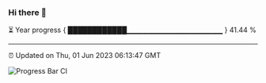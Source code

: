 ### Hi there 👋

⏳ Year progress { ████████████▁▁▁▁▁▁▁▁▁▁▁▁▁▁▁▁▁▁ } 41.44 %

---

⏰ Updated on Thu, 01 Jun 2023 06:13:47 GMT

![Progress Bar CI](https://github.com/liununu/liununu/workflows/Progress%20Bar%20CI/badge.svg)
